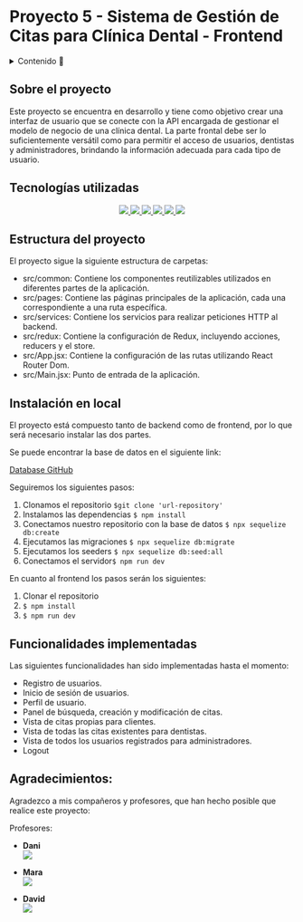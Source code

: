 # Proyecto 5 - Sistema de Gestión de Citas para Clínica Dental - Frontend
<details>
  <summary>Contenido 📝</summary>
  <ol>
    <li><a href="#sobre-el-proyecto">Sobre el proyecto</a></li>
    <li><a href="#tecnologías-utilizadas"> Tecnologías utilizadas</a></li>
    <li><a href="#estructura-del-proyecto">Estructura del proyecto</a></li>
    <li><a href="#funcionalidades-implementadas">Funcionalidades implementadas</a></li>
    <li><a href="#funcionalidades-en-desarrollo">Funcionalidades en desarrollo</a></li>
    <li><a href="#agradecimientos">Agradecimientos</a></li>
    <li><a href="#instalacion-en-local">Instalación en local</a></li>
  </ol>
</details>

## Sobre el proyecto

Este proyecto se encuentra en desarrollo y tiene como objetivo crear una interfaz de usuario que se conecte con la API encargada de gestionar el modelo de negocio de una clínica dental. La parte frontal debe ser lo suficientemente versátil como para permitir el acceso de usuarios, dentistas y administradores, brindando la información adecuada para cada tipo de usuario.

## Tecnologías utilizadas

<div align="center">

<a href="https://www.reactjs.com/">
    <img src= "https://img.shields.io/badge/React-20232A?style=for-the-badge&logo=react&logoColor=61DAFB"/>
</a>
 <a href="https://redux.js.org/">
    <img src= "https://user-images.githubusercontent.com/121863208/227808568-89a147ae-a047-4b1c-8065-9de44bd9bcb2.svg"/>
</a>
<a href="https://nodejs.org/en">
    <img src= "https://user-images.githubusercontent.com/121863208/227808607-7170e528-cc5d-4a04-a7ec-edfad90e2a1e.svg"/>
</a>
<a href="https://react-bootstrap.github.io/">
    <img src= "https://user-images.githubusercontent.com/121863208/227808594-021a15ab-7e14-454b-b977-4a5ade8287ed.svg"/>
</a>
<a href="https://developer.mozilla.org/es/docs/Web/CSS">
    <img src= "https://user-images.githubusercontent.com/121863208/227808642-a8dcfecb-74b9-4796-8b2b-7bfe5cf1b4ba.svg"/>
</a>
<a href="https://nextjs.org/">
    <img src= "https://user-images.githubusercontent.com/121863208/227808660-c8b59b3d-34bd-446f-83e1-8157f5a09b98.svg"/>
</a>
</div>

## Estructura del proyecto

El proyecto sigue la siguiente estructura de carpetas:

- src/common: Contiene los componentes reutilizables utilizados en diferentes partes de la aplicación.
- src/pages: Contiene las páginas principales de la aplicación, cada una correspondiente a una ruta específica.
- src/services: Contiene los servicios para realizar peticiones HTTP al backend.
- src/redux: Contiene la configuración de Redux, incluyendo acciones, reducers y el store.
- src/App.jsx: Contiene la configuración de las rutas utilizando React Router Dom.
- src/Main.jsx: Punto de entrada de la aplicación.

## Instalación en local

El proyecto está compuesto tanto de backend como de frontend, por lo que será necesario instalar las dos partes.

Se puede encontrar la base de datos en el siguiente link:

[Database GitHub](https://github.com/Vaz77/proyecto4BackendClinicaDental) 


Seguiremos los siguientes pasos:
1. Clonamos el repositorio `$git clone 'url-repository'`
2. Instalamos las dependencias ` $ npm install `
3. Conectamos nuestro repositorio con la base de datos ` $ npx sequelize db:create `
4. Ejecutamos las migraciones ` $ npx sequelize db:migrate `
5. Ejecutamos los seeders ` $ npx sequelize db:seed:all ` 
6. Conectamos el servidor` $ npm run dev ` 

En cuanto al frontend los pasos serán los siguientes:
1. Clonar el repositorio
2. ` $ npm install `
3. ``` $ npm run dev ```


## Funcionalidades implementadas
Las siguientes funcionalidades han sido implementadas hasta el momento:

- Registro de usuarios.
- Inicio de sesión de usuarios.
- Perfil de usuario.
- Panel de búsqueda, creación y modificación de citas.
- Vista de citas propias para clientes.
- Vista de todas las citas existentes para dentistas.
- Vista de todos los usuarios registrados para administradores.
- Logout


## Agradecimientos:

Agradezco a mis compañeros y profesores, que han hecho posible que realice este proyecto:

Profesores:

- **Dani**  
<a href="https://github.com/Datata" target="_blank"><img src="https://img.shields.io/badge/github-24292F?style=for-the-badge&logo=github&logoColor=red" target="_blank"></a>

- **Mara**  
<a href="https://github.com/MaraScampini" target="_blank"><img src="https://img.shields.io/badge/github-24292F?style=for-the-badge&logo=github&logoColor=red" target="_blank"></a>

- **David**  
<a href="https://www.github.com/Dave86dev" target="_blank"><img src="https://img.shields.io/badge/github-24292F?style=for-the-badge&logo=github&logoColor=red" target="_blank"></a>





